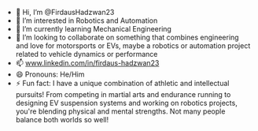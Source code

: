 - 👋 Hi, I’m @FirdausHadzwan23
- 👀 I’m interested in Robotics and Automation
- 🌱 I’m currently learning Mechanical Engineering
- 💞️ I’m looking to collaborate on something that combines engineering and love for motorsports or EVs, maybe a robotics or automation project related to vehicle dynamics or performance
- 📫 www.linkedin.com/in/firdaus-hadzwan23
- 😄 Pronouns: He/Him
- ⚡ Fun fact: I have a unique combination of athletic and intellectual pursuits! From competing in martial arts and endurance running to designing EV suspension systems and working on robotics projects, you're blending physical and mental strengths. Not many people balance both worlds so well!

<!---
FirdausHadzwan23/FirdausHadzwan23 is a ✨ special ✨ repository because its `README.md` (this file) appears on your GitHub profile.
You can click the Preview link to take a look at your changes.
--->
